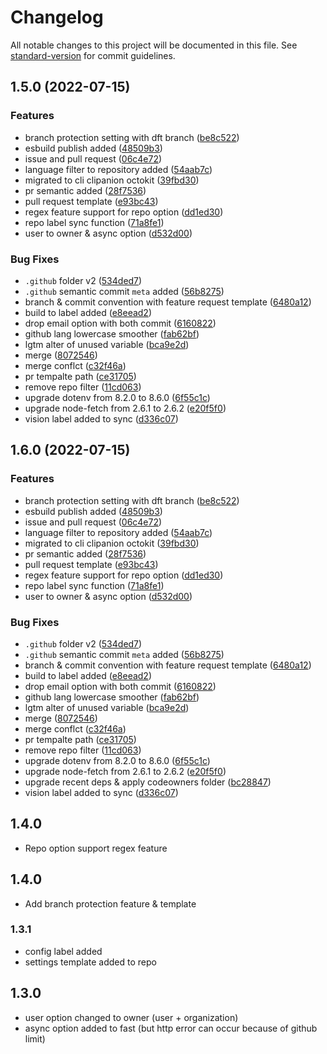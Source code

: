 # Changelog

All notable changes to this project will be documented in this file. See [standard-version](https://github.com/conventional-changelog/standard-version) for commit guidelines.

## 1.5.0 (2022-07-15)


### Features

* branch protection setting with dft branch ([be8c522](https://github.com/seonglae/github-setter/commit/be8c522b05ab929ff930324bf762bb41a3fb38e3))
* esbuild publish added ([48509b3](https://github.com/seonglae/github-setter/commit/48509b357c9ed11bd06fd5c6e3b62d47e588813a))
* issue and pull request ([06c4e72](https://github.com/seonglae/github-setter/commit/06c4e7229df366e338a6149d374b9877a6e8bb59))
* language filter to repository added ([54aab7c](https://github.com/seonglae/github-setter/commit/54aab7ce43b1666fa94717538f7f47a3ba096979))
* migrated to cli clipanion octokit ([39fbd30](https://github.com/seonglae/github-setter/commit/39fbd30df21efc3da4164d84f4757f169b4a67c0))
* pr semantic added ([28f7536](https://github.com/seonglae/github-setter/commit/28f7536bfd58d99a90eb9de5e93be5e055c1b41e))
* pull request template ([e93bc43](https://github.com/seonglae/github-setter/commit/e93bc4344d459478cf7282d3b70bc8df6338238a))
* regex feature support for repo option ([dd1ed30](https://github.com/seonglae/github-setter/commit/dd1ed30ebe98b25dc43d97f51127b447754c9a3d))
* repo label sync function ([71a8fe1](https://github.com/seonglae/github-setter/commit/71a8fe177dd2368dc464f8e7f3dc76c34357d3d3))
* user to owner & async option ([d532d00](https://github.com/seonglae/github-setter/commit/d532d00040a2aaddec5438c3998625dcf996f5a2))


### Bug Fixes

* `.github` folder v2 ([534ded7](https://github.com/seonglae/github-setter/commit/534ded71a1fccc9c03be06a5861ec57299d3fdae))
* `.github` semantic commit `meta` added ([56b8275](https://github.com/seonglae/github-setter/commit/56b827585fac273713386d83d3e510fdf51cb75d))
* branch & commit convention with feature request template ([6480a12](https://github.com/seonglae/github-setter/commit/6480a12f39717918926f8eeb0ccde7940e65e126))
* build to label added ([e8eead2](https://github.com/seonglae/github-setter/commit/e8eead26d3bb7d61ccab2e8b77a3b4da46847e58))
* drop email option with both commit ([6160822](https://github.com/seonglae/github-setter/commit/6160822f36a5c6fbe33ead10293cc291b467667d))
* github lang lowercase smoother ([fab62bf](https://github.com/seonglae/github-setter/commit/fab62bf09613933130c904514ce978a53a1c8fa0))
* lgtm alter of unused variable ([bca9e2d](https://github.com/seonglae/github-setter/commit/bca9e2da89286dfb0e0c4ab9d2884b8c24d4e16f))
* merge ([8072546](https://github.com/seonglae/github-setter/commit/8072546bf50a8503f591e61de96ecff503a89cf5))
* merge conflct ([c32f46a](https://github.com/seonglae/github-setter/commit/c32f46aa7174a57605ffd73255257e709da02164))
* pr tempalte path ([ce31705](https://github.com/seonglae/github-setter/commit/ce31705e4ec4e230241e7afcb503a02bee4c2d2e))
* remove repo filter ([11cd063](https://github.com/seonglae/github-setter/commit/11cd06323cab814a97c730ce375a8dc38b1762d9))
* upgrade dotenv from 8.2.0 to 8.6.0 ([6f55c1c](https://github.com/seonglae/github-setter/commit/6f55c1c5126a4e02366aa427229b645ad7cf4b9e))
* upgrade node-fetch from 2.6.1 to 2.6.2 ([e20f5f0](https://github.com/seonglae/github-setter/commit/e20f5f03cca920b560985cd4833f626156f5c7c6))
* vision label added to sync ([d336c07](https://github.com/seonglae/github-setter/commit/d336c07a58e4c58283edd8a338c36cc0919baaaf))

## 1.6.0 (2022-07-15)


### Features

* branch protection setting with dft branch ([be8c522](https://github.com/seonglae/github-setter/commit/be8c522b05ab929ff930324bf762bb41a3fb38e3))
* esbuild publish added ([48509b3](https://github.com/seonglae/github-setter/commit/48509b357c9ed11bd06fd5c6e3b62d47e588813a))
* issue and pull request ([06c4e72](https://github.com/seonglae/github-setter/commit/06c4e7229df366e338a6149d374b9877a6e8bb59))
* language filter to repository added ([54aab7c](https://github.com/seonglae/github-setter/commit/54aab7ce43b1666fa94717538f7f47a3ba096979))
* migrated to cli clipanion octokit ([39fbd30](https://github.com/seonglae/github-setter/commit/39fbd30df21efc3da4164d84f4757f169b4a67c0))
* pr semantic added ([28f7536](https://github.com/seonglae/github-setter/commit/28f7536bfd58d99a90eb9de5e93be5e055c1b41e))
* pull request template ([e93bc43](https://github.com/seonglae/github-setter/commit/e93bc4344d459478cf7282d3b70bc8df6338238a))
* regex feature support for repo option ([dd1ed30](https://github.com/seonglae/github-setter/commit/dd1ed30ebe98b25dc43d97f51127b447754c9a3d))
* repo label sync function ([71a8fe1](https://github.com/seonglae/github-setter/commit/71a8fe177dd2368dc464f8e7f3dc76c34357d3d3))
* user to owner & async option ([d532d00](https://github.com/seonglae/github-setter/commit/d532d00040a2aaddec5438c3998625dcf996f5a2))


### Bug Fixes

* `.github` folder v2 ([534ded7](https://github.com/seonglae/github-setter/commit/534ded71a1fccc9c03be06a5861ec57299d3fdae))
* `.github` semantic commit `meta` added ([56b8275](https://github.com/seonglae/github-setter/commit/56b827585fac273713386d83d3e510fdf51cb75d))
* branch & commit convention with feature request template ([6480a12](https://github.com/seonglae/github-setter/commit/6480a12f39717918926f8eeb0ccde7940e65e126))
* build to label added ([e8eead2](https://github.com/seonglae/github-setter/commit/e8eead26d3bb7d61ccab2e8b77a3b4da46847e58))
* drop email option with both commit ([6160822](https://github.com/seonglae/github-setter/commit/6160822f36a5c6fbe33ead10293cc291b467667d))
* github lang lowercase smoother ([fab62bf](https://github.com/seonglae/github-setter/commit/fab62bf09613933130c904514ce978a53a1c8fa0))
* lgtm alter of unused variable ([bca9e2d](https://github.com/seonglae/github-setter/commit/bca9e2da89286dfb0e0c4ab9d2884b8c24d4e16f))
* merge ([8072546](https://github.com/seonglae/github-setter/commit/8072546bf50a8503f591e61de96ecff503a89cf5))
* merge conflct ([c32f46a](https://github.com/seonglae/github-setter/commit/c32f46aa7174a57605ffd73255257e709da02164))
* pr tempalte path ([ce31705](https://github.com/seonglae/github-setter/commit/ce31705e4ec4e230241e7afcb503a02bee4c2d2e))
* remove repo filter ([11cd063](https://github.com/seonglae/github-setter/commit/11cd06323cab814a97c730ce375a8dc38b1762d9))
* upgrade dotenv from 8.2.0 to 8.6.0 ([6f55c1c](https://github.com/seonglae/github-setter/commit/6f55c1c5126a4e02366aa427229b645ad7cf4b9e))
* upgrade node-fetch from 2.6.1 to 2.6.2 ([e20f5f0](https://github.com/seonglae/github-setter/commit/e20f5f03cca920b560985cd4833f626156f5c7c6))
* upgrade recent deps & apply codeowners folder ([bc28847](https://github.com/seonglae/github-setter/commit/bc288477295a93dbbe0f1a0ef7cc0a83a06d75fb))
* vision label added to sync ([d336c07](https://github.com/seonglae/github-setter/commit/d336c07a58e4c58283edd8a338c36cc0919baaaf))

## 1.4.0

- Repo option support regex feature



## 1.4.0

- Add branch protection feature & template


### 1.3.1

- config label added
- settings template added to repo

## 1.3.0

- user option changed to owner (user + organization)
- async option added to fast (but http error can occur because of github limit)
